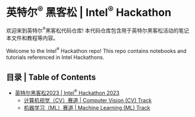 # 英特尔<sup>&reg;</sup> 黑客松 | Intel<sup>&reg;</sup> Hackathon

欢迎来到英特尔<sup>&reg;</sup>黑客松代码仓库! 本代码仓库包含用于英特尔黑客松活动的笔记本文件和教程等内容。

Welcome to the Intel<sup>&reg;</sup> Hackathon repo! This repo contains notebooks and tutorials referenced in Intel Hackathons.

## 目录 | Table of Contents
- [英特尔黑客松2023 | Intel<sup>&reg;</sup> Hackathon 2023](2023hackathon)
    - [计算机视觉（CV）赛道 | Computer Vision (CV) Track](2023hackathon/computer-vision-track)
    - [机器学习（ML）赛道 | Machine Learning (ML) Track](2023hackathon/machine-learning-track)
